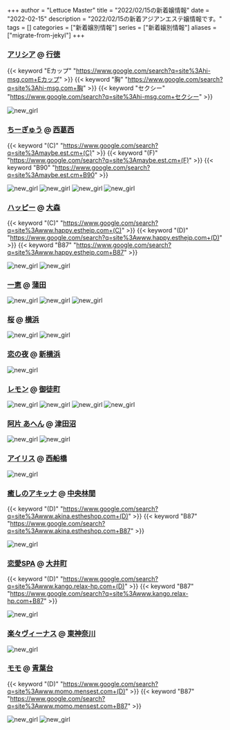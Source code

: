 +++
author = "Lettuce Master"
title = "2022/02/15の新着嬢情報"
date = "2022-02-15"
description = "2022/02/15の新着アジアンエステ嬢情報です。"
tags = []
categories = ["新着嬢別情報"]
series = ["新着嬢別情報"]
aliases = ["migrate-from-jekyl"]
+++
### [アリシア](http://hi-msg.com/alicia/) @ [行徳](/post/gyotoku)
{{< keyword "Eカップ" "https://www.google.com/search?q=site%3Ahi-msg.com+Eカップ" >}} {{< keyword "胸" "https://www.google.com/search?q=site%3Ahi-msg.com+胸" >}} {{< keyword "セクシー" "https://www.google.com/search?q=site%3Ahi-msg.com+セクシー" >}} 

![new_girl](https://i.imgur.com/FFCtHN5.jpeg)
### [ちーぎゅう](https://maybe.est.cm/) @ [西葛西](/post/nishikasai)
{{< keyword "(C)" "https://www.google.com/search?q=site%3Amaybe.est.cm+(C)" >}} {{< keyword "(F)" "https://www.google.com/search?q=site%3Amaybe.est.cm+(F)" >}} {{< keyword "B90" "https://www.google.com/search?q=site%3Amaybe.est.cm+B90" >}} 

![new_girl](https://maybe.est.cm/photos/sites/60/2022/01/2022012722450035.jpg_340X450.jpg)
![new_girl](https://maybe.est.cm/photos/sites/60/2022/01/2022012722452081.jpg_340X450.jpg)
![new_girl](https://maybe.est.cm/photos/sites/60/2022/01/2022012722453273.jpg_340X450.jpg)
![new_girl](https://maybe.est.cm/photos/sites/60/2022/01/202201272246278.jpg_340X450.jpg)
### [ハッピー](http://www.happy.esthejp.com/) @ [大森](/post/omori)
{{< keyword "(C)" "https://www.google.com/search?q=site%3Awww.happy.esthejp.com+(C)" >}} {{< keyword "(D)" "https://www.google.com/search?q=site%3Awww.happy.esthejp.com+(D)" >}} {{< keyword "B87" "https://www.google.com/search?q=site%3Awww.happy.esthejp.com+B87" >}} 

![new_girl](https://i.imgur.com/1IXKWE9.jpeg)
![new_girl](https://i.imgur.com/SJqtIoB.jpeg)
### [一恵](http://kazue.me-es.com/) @ [蒲田](/post/kamata)


![new_girl](https://i.imgur.com/eDdI7kH.jpeg)
![new_girl](https://i.imgur.com/kw7nLVW.jpeg)
![new_girl](https://i.imgur.com/VGXmrV5.jpeg)
### [桜](http://salon-msg.com/) @ [横浜](/post/yokohama)


![new_girl](https://i.imgur.com/ESwd0IT.jpeg)
![new_girl](https://i.imgur.com/GtimO3T.jpeg)
### [恋の夜](http://hi-msg.com/koinoyoru/) @ [新横浜](/post/shinyokohama)


![new_girl](https://i.imgur.com/O8OLPuL.png)
### [レモン](http://ueno502.galaxy.bindcloud.jp/) @ [御徒町](/post/okachimachi)


![new_girl](https://i.imgur.com/hcd1KPQ.jpeg)
![new_girl](https://i.imgur.com/3cIqAHl.jpeg)
![new_girl](https://i.imgur.com/B7xw6mo.jpeg)
![new_girl](https://i.imgur.com/zKQHYct.jpeg)
### [阿片 あへん](http://arigato.mznab.com/) @ [津田沼](/post/tsudanuma)


![new_girl](https://i.imgur.com/c2X4rAS.jpeg)
![new_girl](https://i.imgur.com/m1v2uk6.jpeg)
### [アイリス](https://iris.ests.jp/) @ [西船橋](/post/nishifunabashi)


![new_girl](https://iris.ests.jp/photos/sites/58/2022/01/2022010414004971-302x450.jpeg_302X450.jpeg)
### [癒しのアキッナ](http://www.akina.estheshop.com/) @ [中央林間](/post/chuorinkan)
{{< keyword "(D)" "https://www.google.com/search?q=site%3Awww.akina.estheshop.com+(D)" >}} {{< keyword "B87" "https://www.google.com/search?q=site%3Awww.akina.estheshop.com+B87" >}} 

![new_girl](https://i.imgur.com/jfOsxVL.jpeg)
### [恋愛SPA](http://www.kango.relax-hp.com/) @ [大井町](/post/oimachi)
{{< keyword "(D)" "https://www.google.com/search?q=site%3Awww.kango.relax-hp.com+(D)" >}} {{< keyword "B87" "https://www.google.com/search?q=site%3Awww.kango.relax-hp.com+B87" >}} 

![new_girl](https://i.imgur.com/EuSPdnb.jpeg)
### [楽々ヴィーナス](http://www.rakuraku-venus.xyz/) @ [東神奈川](/post/higashikanagawa)


![new_girl](https://i.imgur.com/GdKzSA3.jpeg)
### [モモ](http://www.momo.mensest.com/) @ [青葉台](/post/aobadai)
{{< keyword "(D)" "https://www.google.com/search?q=site%3Awww.momo.mensest.com+(D)" >}} {{< keyword "B87" "https://www.google.com/search?q=site%3Awww.momo.mensest.com+B87" >}} 

![new_girl](https://i.imgur.com/prm8dOL.jpeg)
![new_girl](https://i.imgur.com/shI8dl6.jpeg)
